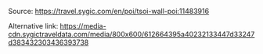 Source: https://travel.sygic.com/en/poi/tsoi-wall-poi:11483916

Alternative link: https://media-cdn.sygictraveldata.com/media/800x600/612664395a40232133447d33247d383432303436393738

